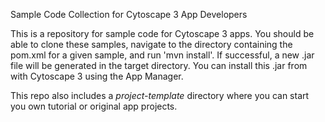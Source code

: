 Sample Code Collection for Cytoscape 3 App Developers

This is a repository for sample code for Cytoscape 3 apps. You should be
able to clone these samples, navigate to the directory containing the pom.xml for a
given sample, and run 'mvn install'. If successful, a new .jar file will be generated
in the target directory. You can install this .jar from with Cytoscape 3 using the
App Manager.

This repo also includes a *project-template* directory where you can start you own tutorial or original app projects.
